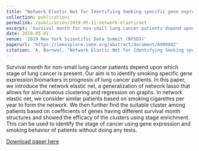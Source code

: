 ```yaml
---
title: "Network Elastic Net for Identifying Smoking specific gene expression for lung cancer"
collection: publications
permalink: /publication/2019-05-11-network-elasticnet
excerpt: 'Survival month for non-small lung cancer patients depend upon which stage of lung cancer is present. Our aim is to identify smoking specific gene expression biomarkers in prognosis of lung cancer patients. In this paper, we introduce the network elastic net, a generalization of network lasso that allows for simultaneous clustering and regression on graphs. In network elastic net, we consider similar patients based on smoking cigarettes per year to form the network. We then further find the suitable cluster among patients based on coefficients of genes having different survival month structures and showed the efficacy of the clusters using stage enrichment. This can be used to identify the stage of cancer using gene expression and smoking behavior of patients without doing any tests.'
date: 2019-05-01
venue: '2019 New York Scientific Data Summit (NYSDS)'
paperurl: 'https://ieeexplore.ieee.org/abstract/document/8909802'
citation: 'A. Barnwal, "Network Elastic Net for Identifying Smoking specific gene expression for lung cancer," 2019 New York Scientific Data Summit (NYSDS), New York, NY, USA, 2019, pp. 1-4, doi: 10.1109/NYSDS.2019.8909802.'
---
```

Survival month for non-small lung cancer patients depend upon which stage of lung cancer is present. Our aim is to identify smoking specific gene expression biomarkers in prognosis of lung cancer patients. In this paper, we introduce the network elastic net, a generalization of network lasso that allows for simultaneous clustering and regression on graphs. In network elastic net, we consider similar patients based on smoking cigarettes per year to form the network. We then further find the suitable cluster among patients based on coefficients of genes having different survival month structures and showed the efficacy of the clusters using stage enrichment. This can be used to identify the stage of cancer using gene expression and smoking behavior of patients without doing any tests.

[Download paper here](https://ieeexplore.ieee.org/abstract/document/8909802)
